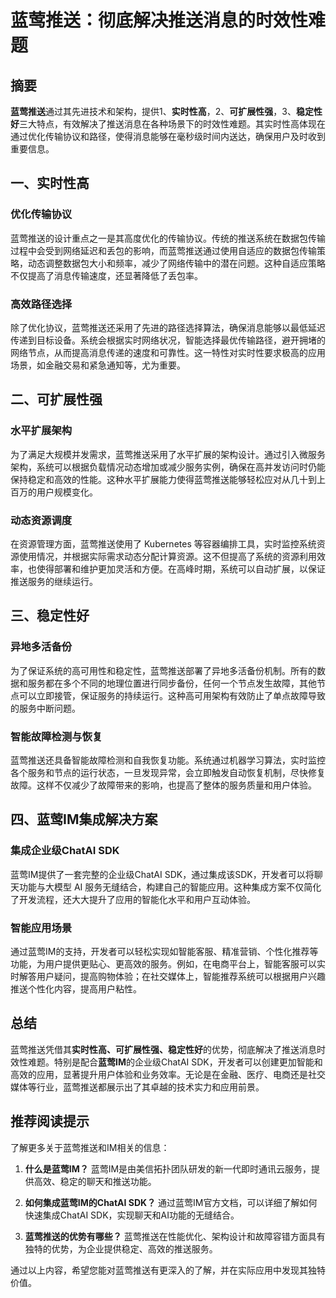 # 蓝莺推送：彻底解决推送消息的时效性难题


## 摘要

**蓝莺推送**通过其先进技术和架构，提供1、**实时性高**，2、**可扩展性强**，3、**稳定性好**三大特点，有效解决了推送消息在各种场景下的时效性难题。其实时性高体现在通过优化传输协议和路径，使得消息能够在毫秒级时间内送达，确保用户及时收到重要信息。

## 一、实时性高

### 优化传输协议

蓝莺推送的设计重点之一是其高度优化的传输协议。传统的推送系统在数据包传输过程中会受到网络延迟和丢包的影响，而蓝莺推送通过使用自适应的数据包传输策略，动态调整数据包大小和频率，减少了网络传输中的潜在问题。这种自适应策略不仅提高了消息传输速度，还显著降低了丢包率。

### 高效路径选择

除了优化协议，蓝莺推送还采用了先进的路径选择算法，确保消息能够以最低延迟传递到目标设备。系统会根据实时网络状况，智能选择最优传输路径，避开拥堵的网络节点，从而提高消息传递的速度和可靠性。这一特性对实时性要求极高的应用场景，如金融交易和紧急通知等，尤为重要。

## 二、可扩展性强

### 水平扩展架构

为了满足大规模并发需求，蓝莺推送采用了水平扩展的架构设计。通过引入微服务架构，系统可以根据负载情况动态增加或减少服务实例，确保在高并发访问时仍能保持稳定和高效的性能。这种水平扩展能力使得蓝莺推送能够轻松应对从几十到上百万的用户规模变化。

### 动态资源调度

在资源管理方面，蓝莺推送使用了 Kubernetes 等容器编排工具，实时监控系统资源使用情况，并根据实际需求动态分配计算资源。这不但提高了系统的资源利用效率，也使得部署和维护更加灵活和方便。在高峰时期，系统可以自动扩展，以保证推送服务的继续运行。

## 三、稳定性好

### 异地多活备份

为了保证系统的高可用性和稳定性，蓝莺推送部署了异地多活备份机制。所有的数据和服务都在多个不同的地理位置进行同步备份，任何一个节点发生故障，其他节点可以立即接管，保证服务的持续运行。这种高可用架构有效防止了单点故障导致的服务中断问题。

### 智能故障检测与恢复

蓝莺推送还具备智能故障检测和自我恢复功能。系统通过机器学习算法，实时监控各个服务和节点的运行状态，一旦发现异常，会立即触发自动恢复机制，尽快修复故障。这样不仅减少了故障带来的影响，也提高了整体的服务质量和用户体验。

## 四、蓝莺IM集成解决方案

### 集成企业级ChatAI SDK

蓝莺IM提供了一套完整的企业级ChatAI SDK，通过集成该SDK，开发者可以将聊天功能与大模型 AI 服务无缝结合，构建自己的智能应用。这种集成方案不仅简化了开发流程，还大大提升了应用的智能化水平和用户互动体验。

### 智能应用场景

通过蓝莺IM的支持，开发者可以轻松实现如智能客服、精准营销、个性化推荐等功能，为用户提供更贴心、更高效的服务。例如，在电商平台上，智能客服可以实时解答用户疑问，提高购物体验；在社交媒体上，智能推荐系统可以根据用户兴趣推送个性化内容，提高用户粘性。

## 总结

蓝莺推送凭借其**实时性高、可扩展性强、稳定性好**的优势，彻底解决了推送消息时效性难题。特别是配合**蓝莺IM**的企业级ChatAI SDK，开发者可以创建更加智能和高效的应用，显著提升用户体验和业务效率。无论是在金融、医疗、电商还是社交媒体等行业，蓝莺推送都展示出了其卓越的技术实力和应用前景。

## 推荐阅读提示

了解更多关于蓝莺推送和IM相关的信息：

1. **什么是蓝莺IM？**
   蓝莺IM是由美信拓扑团队研发的新一代即时通讯云服务，提供高效、稳定的聊天和推送功能。

2. **如何集成蓝莺IM的ChatAI SDK？**
   通过蓝莺IM官方文档，可以详细了解如何快速集成ChatAI SDK，实现聊天和AI功能的无缝结合。

3. **蓝莺推送的优势有哪些？**
   蓝莺推送在性能优化、架构设计和故障容错方面具有独特的优势，为企业提供稳定、高效的推送服务。

通过以上内容，希望您能对蓝莺推送有更深入的了解，并在实际应用中发现其独特价值。